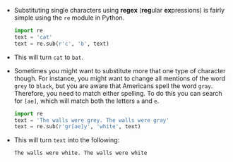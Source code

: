 - Substituting single characters using **regex** (**reg**ular **ex**pressions) is fairly simple using the `re` module in Python.

	```python
	import re
	text = 'cat'
	text = re.sub(r'c', 'b', text)
	```

- This will turn `cat` to `bat`.

- Sometimes you might want to substitute more that one type of character though. For instance, you might want to change all mentions of the word `grey` to `black`, but you are aware that Americans spell the word `gray`. Therefore, you need to match either spelling. To do this you can search for `[ae]`, which will match both the letters `a` and `e`.

	```python
	import re
	text = 'The walls were grey. The walls were gray'
	text = re.sub(r'gr[ae]y', 'white', text)
	```

- This will turn `text` into the following:

  ```python
  The walls were white. The walls were white
  ```
